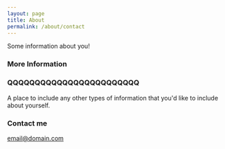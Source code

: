 ```yaml
---
layout: page
title: About
permalink: /about/contact
---
```


Some information about you!

### More Information

### QQQQQQQQQQQQQQQQQQQQQQQQ

A place to include any other types of information that you'd like to include about yourself.

### Contact me

[email@domain.com](mailto:email@domain.com)

